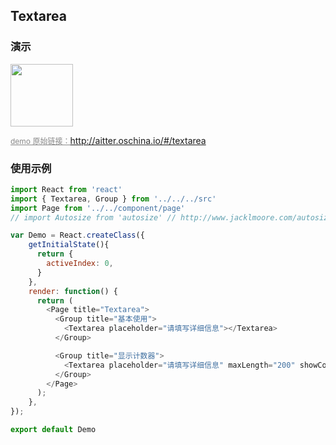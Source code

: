 ## Textarea

### 演示

<img width="100" src="http://qr.topscan.com/api.php?text=http://aitter.oschina.io/#/textarea"/>

<a href="http://aitter.oschina.io/#/textarea" target="_blank" style="font-size:12px;color:#888;">demo 原始链接：http://aitter.oschina.io/#/textarea</a>


### 使用示例

``` javascript
import React from 'react'
import { Textarea, Group } from '../../../src'
import Page from '../../component/page'
// import Autosize from 'autosize' // http://www.jacklmoore.com/autosize/

var Demo = React.createClass({
    getInitialState(){
      return {
        activeIndex: 0,
      }
    },
    render: function() {
      return (
        <Page title="Textarea">
          <Group title="基本使用">
            <Textarea placeholder="请填写详细信息"></Textarea>
          </Group>

          <Group title="显示计数器">
            <Textarea placeholder="请填写详细信息" maxLength="200" showCounter></Textarea>
          </Group>
        </Page>
      );
    },
});

export default Demo

```
